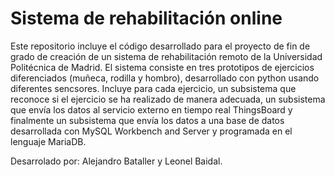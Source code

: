 # Sistema de rehabilitación online

Este repositorio incluye el código desarrollado para el proyecto de fin de grado de creación de un sistema de rehabilitación remoto de la Universidad Politécnica de Madrid.
El sistema consiste en tres prototipos de ejercicios diferenciados (muñeca, rodilla y hombro), desarrollado con python usando diferentes sencsores.
Incluye para cada ejercicio, un subsistema que reconoce si el ejercicio se ha realizado de manera adecuada, un subsistema que envía los datos al servicio externo en tiempo real ThingsBoard y finalmente un subsistema que envía los datos a una base de datos desarrollada con MySQL Workbench and Server y programada en el lenguaje MariaDB.

Desarrolado por: Alejandro Bataller y Leonel Baidal.